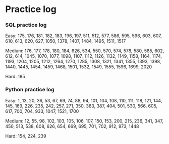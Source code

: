 # Practice log

### SQL practice log

Easy: 175, 176, 181, 182, 183, 196, 197, 511, 512, 577, 586, 595, 596, 603, 607, 610, 613, 620, 627, 1050, 1378, 1407, 1484, 1495, 1511, 1517

Medium: 176, 177, 178, 180, 184, 626, 534, 550, 570, 574, 578, 580, 585, 602, 612, 614, 1045, 1070, 1077, 1098, 1107, 1112, 1126, 1132, 1149, 1158, 1164, 1174, 1193, 1204, 1205, 1212, 1264, 1270, 1285, 1308, 1321, 1341, 1355, 1393, 1398, 1440, 1445, 1454, 1459, 1468, 1501, 1532, 1549, 1555, 1596, 1699, 2020

Hard: 185


### Python practice log

Easy: 1, 13, 20, 36, 53, 67, 69, 74, 88, 94, 101, 104, 108, 110, 111, 118, 121, 144, 145, 169, 226, 235, 242, 257, 271, 350, 383, 387, 404, 501, 530, 566, 605, 617, 700, 704, 933, 1047, 1521, 1700

Medium: 12, 55, 98, 102, 103, 105, 106, 107, 150, 153, 200, 215, 236, 341, 347, 450, 513, 538, 608, 626, 654, 669, 695, 701, 702, 912, 973, 1448

Hard: 154, 224, 239




